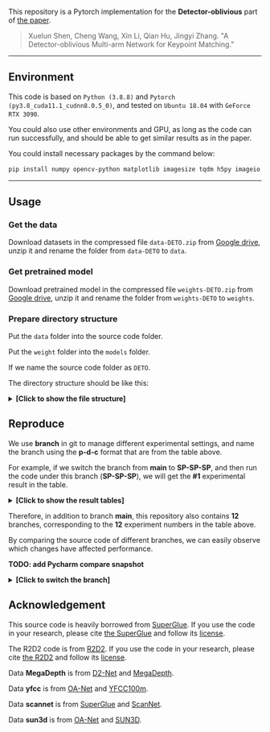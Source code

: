 This repository is a Pytorch implementation for the **Detector-oblivious** part of [the paper](https://arxiv.org/abs/2104.00947).

> Xuelun Shen, Cheng Wang, Xin Li, Qian Hu, Jingyi Zhang. "A Detector-oblivious Multi-arm Network for Keypoint Matching."

---

## Environment

This code is based on `Python (3.8.8)` and `Pytorch (py3.8_cuda11.1_cudnn8.0.5_0)`, and tested on `Ubuntu 18.04` with `GeForce RTX 3090`.

You could also use other environments and GPU, as long as the code can run successfully, and should be able to get similar results as in the paper.

You could install necessary packages by the command below:

```bash
pip install numpy opencv-python matplotlib imagesize tqdm h5py imageio
```

---

## Usage

### Get the data

Download datasets in the compressed file `data-DETO.zip` from [Google drive](https://drive.google.com/file/d/1qWrZjy1lYe6tB8OWE-Q07HcG5ycm3Fnn/view?usp=sharing), unzip it and rename the folder from `data-DETO` to `data`.

### Get pretrained model

Download pretrained model in the compressed file `weights-DETO.zip` from [Google drive](https://drive.google.com/file/d/1T5nmIrA13LfSpoKHMAvbXEd0HLcfHAnw/view?usp=sharing), unzip it and rename the folder from `weights-DETO` to `weights`.

### Prepare directory structure

Put the `data` folder into the source code folder.

Put the `weight` folder into the `models` folder.

If we name the source code folder as `DETO`.

The directory structure should be like this:

<details>
<summary><b>[Click to show the file structure]</b></summary>

```bash
DETO
│
└───assets
│
└───data
│	│
│	└───MegaDepth
│	│
│	└───scannet
│	│
│	└───sun3d
│	│
│	└───yfcc
│
└───models
    │
    └───weights
		│
		└───r2d2_WASF_256d.pt
		│
		└───r2d2_WASF_N16.pt
		│
		└───superglue_indoor.pth
		│
		└───superglue_outdoor.pth
		│
		└───superpoint_v1.pth
```
</details>

## Reproduce

We use **branch** in git to manage different experimental settings, and name the branch using the **p-d-c** format that are from the table above.

For example, if we switch the branch from **main** to **SP-SP-SP**, and then run the code under this branch (**SP-SP-SP**), we will get the **#1** experimental result in the table.

<details>
<summary><b>[Click to show the result tables]</b></summary>

<p align="center">
	<img src="assets/results.png" width="100%">
</p>
</details>

Therefore, in addition to branch **main**, this repository also contains **12** branches, corresponding to the **12** experiment numbers in the table above.

By comparing the source code of different branches, we can easily observe which changes have affected performance.

**TODO: add Pycharm compare snapshot**

<details>
<summary><b>[Click to switch the branch]</b></summary>

|                                    Experiments                                    	|  p   |  d   |  c   |
| :--------------------------------------------------------------------------------------:	| :--: | :--: | :--: |
| [main](https://github.com/Xylon-Sean/Detector-oblivious-keypoint-matcher/tree/main)		|  --  |  --  |  --  |
| [#1](https://github.com/Xylon-Sean/Detector-oblivious-keypoint-matcher/tree/SP-SP-SP)		|  SP  |  SP  |  SP  |
| [#2](https://github.com/Xylon-Sean/Detector-oblivious-keypoint-matcher/tree/R2D2-SP-SP)	| R2D2 |  SP  |  SP  |
| [#3](https://github.com/Xylon-Sean/Detector-oblivious-keypoint-matcher/tree/SP-R2D2-SP)	|  SP  | R2D2 |  SP  |
| [#4](https://github.com/Xylon-Sean/Detector-oblivious-keypoint-matcher/tree/SP-SP-R2D2)	|  SP  |  SP  | R2D2 |
| [#5](https://github.com/Xylon-Sean/Detector-oblivious-keypoint-matcher/tree/SP-SP-RAND)	|  SP  |  SP  | RAND |
| [#6](https://github.com/Xylon-Sean/Detector-oblivious-keypoint-matcher/tree/SP-SP-ZERO)	|  SP  |  SP  | ZERO |
| [#7](https://github.com/Xylon-Sean/Detector-oblivious-keypoint-matcher/tree/SP-SP-ONE)	|  SP  |  SP  | ONE  |
|[#8](https://github.com/Xylon-Sean/Detector-oblivious-keypoint-matcher/tree/SIFT-SIFT-SIFT)| SIFT | SIFT | SIFT |
| [#9](https://github.com/Xylon-Sean/Detector-oblivious-keypoint-matcher/tree/SIFT-SP-SIFT)	| SIFT |  SP  | SIFT |
|[#10](https://github.com/Xylon-Sean/Detector-oblivious-keypoint-matcher/tree/SIFT-SP-RAND)	| SIFT |  SP  | RAND |
|[#11](https://github.com/Xylon-Sean/Detector-oblivious-keypoint-matcher/tree/SIFT-SP-ZERO)	| SIFT |  SP  | ZERO |
|[#12](https://github.com/Xylon-Sean/Detector-oblivious-keypoint-matcher/tree/SIFT-SP-ONE)	| SIFT |  SP  | ONE  |
</details>

## Acknowledgement

This source code is heavily borrowed from [SuperGlue](https://github.com/magicleap/SuperGluePretrainedNetwork). If you use the code in your research, please cite [the SuperGlue](https://github.com/magicleap/SuperGluePretrainedNetwork#bibtex-citation) and follow its [license](https://github.com/magicleap/SuperGluePretrainedNetwork/blob/master/LICENSE).

The R2D2 code is from [R2D2](https://github.com/naver/r2d2). If you use the code in your research, please cite [the R2D2](https://github.com/naver/r2d2#r2d2-reliable-and-repeatable-detector-and-descriptor) and follow its [license](https://github.com/naver/r2d2/blob/master/LICENSE).

Data **MegaDepth** is from [D2-Net](https://github.com/mihaidusmanu/d2-net) and [MegaDepth](http://www.cs.cornell.edu/projects/megadepth/).

Data **yfcc** is from [OA-Net](https://github.com/zjhthu/OANet#generate-training-and-testing-data) and [YFCC100m](http://projects.dfki.uni-kl.de/yfcc100m/).

Data **scannet** is from [SuperGlue](https://github.com/magicleap/SuperGluePretrainedNetwork#bibtex-citation) and [ScanNet](https://github.com/ScanNet/ScanNet).

Data **sun3d** is from [OA-Net](https://github.com/zjhthu/OANet#generate-training-and-testing-data) and [SUN3D](http://sun3d.cs.princeton.edu/).

